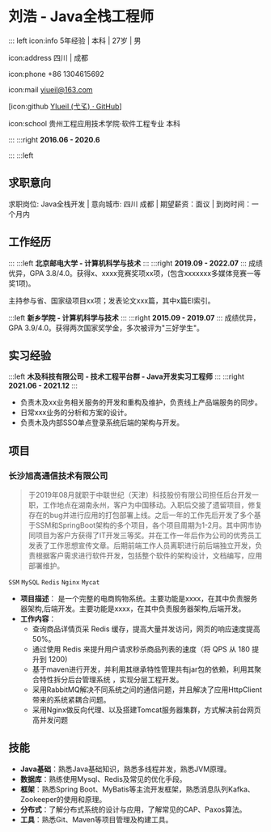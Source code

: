 # 刘浩 - Java全栈工程师

::: left
icon:info 5年经验 | 本科 | 27岁 | 男

icon:address 四川 | 成都

icon:phone +86 1304615692

icon:mail yiueil@163.com

[icon:github [YIueil (弋孓) · GitHub](https://github.com/YIueil)]

icon:school 贵州工程应用技术学院·软件工程专业 本科

:::
:::right
**2016.06 - 2020.6**

:::
:::left
## 求职意向
求职岗位: Java全栈开发 | 意向城市: 四川 成都 | 期望薪资：面议 | 到岗时间：一个月内

## 工作经历
:::
:::left
**北京邮电大学 - 计算机科学与技术**
:::
:::right
**2019.09 - 2022.07**
:::
成绩优异，GPA 3.8/4.0。获得x、xxxx竞赛奖项xx项，(包含xxxxxxx多媒体竞赛一等奖1项)。

主持参与省、国家级项目xx项；发表论文xxx篇，其中x篇EI索引。

:::left
**新乡学院 - 计算机科学与技术**
:::
:::right
**2015.09 - 2019.07**
:::
成绩优异，GPA 3.9/4.0。获得两次国家奖学金，多次被评为"三好学生"。

## 实习经验

:::left
**木及科技有限公司 - 技术工程平台群 - Java开发实习工程师**
:::
:::right
**2021.06 - 2021.12**
:::

- 负责木及xx业务相关服务的开发和重构及维护，负责线上产品端服务的同步。
- 日常xxx业务的分析和方案的设计。
- 负责木及内部SSO单点登录系统后端的架构与开发。

## 项目

### 长沙旭高通信技术有限公司
> 于2019年08月就职于中联世纪（天津）科技股份有限公司担任后台开发一职，工作地点在湖南永州，客户为中国移动。入职后交接了遗留项目，修复存在的bug并进行应用的打包部署上线。之后一年的工作先后开发了多个基于SSM和SpringBoot架构的多个项目，各个项目周期为1-2月。其中网市协同项目为客户方获得了IT开发三等奖。并在工作一年后作为公司的优秀员工发表了工作思想宣传文章。后期前端工作人员离职进行前后端独立开发，负责根据客户需求进行软件开发，包括整个软件的架构设计，文档编写，应用部署维护。

`SSM` `MySQL` `Redis` `Nginx` `Mycat`

- **项目描述**：
    是一个完整的电商购物系统。主要功能是xxxx，在其中负责服务器架构,后端开发。主要功能是xxxx，在其中负责服务器架构,后端开发。
- **工作内容**：
  - 查询商品详情页采 Redis 缓存，提高大量并发访问，网页的响应速度提高50%。
  - 通过使用 Redis 来提升用户请求秒杀商品列表的速度（将 QPS 从 180 提升到 1200)
  - 基于maven进行开发，并利用其继承特性管理共有jar包的依赖，利用其聚合特性拆分后台管理系统 ，实现分层工程开发。
  - 采用RabbitMQ解决不同系统之间的通信问题，并且解决了应用HttpClient带来的系统紧耦合问题。
  - 采用Nginx做反向代理、以及搭建Tomcat服务器集群，方式解决前台网页高并发问题

## 技能

- **Java基础**：熟悉Java基础知识，熟悉多线程并发，熟悉JVM原理。
- **数据库**：熟练使用Mysql、Redis及常见的优化手段。
- **框架**：熟悉Spring Boot、MyBatis等主流开发框架，熟悉消息队列Kafka、Zookeeper的使用和原理。
- **分布式**：了解分布式系统的设计与应用，了解常见的CAP、Paxos算法。
- **工具**：熟悉Git、Maven等项目管理及构建工具。
